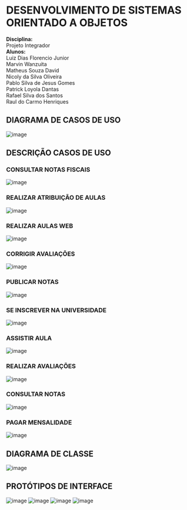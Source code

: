 # DESENVOLVIMENTO DE SISTEMAS ORIENTADO A OBJETOS
<b>Disciplina:</b><br>
Projeto Integrador<br>
<b>Alunos:</b><br>
Luiz Dias Florencio Junior<br>
Marvin Wanzuita<br>
Matheus Souza David<br>
Nicoly da Silva Oliveira<br>
Pablo Silva de Jesus Gomes<br>
Patrick Loyola Dantas<br>
Rafael Silva dos Santos<br>
Raul do Carmo Henriques
## DIAGRAMA DE CASOS DE USO
![image](https://github.com/marvinwanzuita/projeto-integrador-sistema-orientado-objetos/assets/66476979/7f62abfc-2557-4ac9-81ec-ffc8a1bb05d0)
## DESCRIÇÃO CASOS DE USO
### CONSULTAR NOTAS FISCAIS
![image](https://github.com/marvinwanzuita/projeto-integrador-sistema-orientado-objetos/assets/66476979/34fa5adf-4116-42d6-b74b-d5cb7155ff3e)
### REALIZAR ATRIBUIÇÃO DE AULAS
![image](https://github.com/marvinwanzuita/projeto-integrador-sistema-orientado-objetos/assets/66476979/c2b661ff-d727-45e3-bd54-599679fd9173)
### REALIZAR AULAS WEB
![image](https://github.com/marvinwanzuita/projeto-integrador-sistema-orientado-objetos/assets/66476979/69a0a237-1577-4abe-8c07-82a291078cde)
### CORRIGIR AVALIAÇÕES
![image](https://github.com/marvinwanzuita/projeto-integrador-sistema-orientado-objetos/assets/66476979/b3c4a616-ac8a-42ab-bd76-4c28bd45d691)
### PUBLICAR NOTAS
![image](https://github.com/marvinwanzuita/projeto-integrador-sistema-orientado-objetos/assets/66476979/ffaa988e-a044-42ba-9fd6-e550cfc2c429)
### SE INSCREVER NA UNIVERSIDADE
![image](https://github.com/marvinwanzuita/projeto-integrador-sistema-orientado-objetos/assets/66476979/9832bb35-01f3-47fb-9a57-a0c9fc71329d)
### ASSISTIR AULA
![image](https://github.com/marvinwanzuita/projeto-integrador-sistema-orientado-objetos/assets/66476979/b55b3713-5d9c-41bf-9421-0c1262a7bd42)
### REALIZAR AVALIAÇÕES
![image](https://github.com/marvinwanzuita/projeto-integrador-sistema-orientado-objetos/assets/66476979/8e61758c-3f7c-4aa6-8d2b-c6ea7497a87a)
### CONSULTAR NOTAS
![image](https://github.com/marvinwanzuita/projeto-integrador-sistema-orientado-objetos/assets/66476979/ada43384-6854-49fa-af2a-9aa125b304d2)
### PAGAR MENSALIDADE
![image](https://github.com/marvinwanzuita/projeto-integrador-sistema-orientado-objetos/assets/66476979/14965e17-9fa5-490a-b244-dbb4cce9805e)
## DIAGRAMA DE CLASSE
![image](https://github.com/marvinwanzuita/projeto-integrador-sistema-orientado-objetos/assets/66476979/187fd012-3840-46de-af32-cb538cbc0db0)
## PROTÓTIPOS DE INTERFACE
![image](https://github.com/marvinwanzuita/projeto-integrador-sistema-orientado-objetos/assets/66476979/e68e471e-e2c3-49b5-b440-22a54955a5ed)
![image](https://github.com/marvinwanzuita/projeto-integrador-sistema-orientado-objetos/assets/66476979/8793754c-29ae-45c0-9e33-f77d1aa67d4e)
![image](https://github.com/marvinwanzuita/projeto-integrador-sistema-orientado-objetos/assets/66476979/97755029-ccdc-4ad0-b911-644d10e39d35)
![image](https://github.com/marvinwanzuita/projeto-integrador-sistema-orientado-objetos/assets/66476979/9ff7ccec-8926-44af-810a-32310b8491aa)

